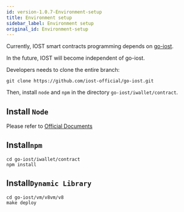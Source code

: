 ```yaml
---
id: version-1.0.7-Environment-setup
title: Environment setup
sidebar_label: Environment setup
original_id: Environment-setup
---
```


Currently, IOST smart contracts programming depends on [go-iost](https://github.com/iost-official/go-iost).

In the future, IOST will become independent of go-iost.

Developers needs to clone the entire branch:

```shell
git clone https://github.com/iost-official/go-iost.git
```

Then, install `node` and `npm` in the directory `go-iost/iwallet/contract`.

## Install ```Node```

Please refer to [Official Documents](https://nodejs.org/zh-cn/download/package-manager/#macos)

## Install```npm```

```git
cd go-iost/iwallet/contract
npm install
```

## Install```Dynamic Library```

```git
cd go-iost/vm/v8vm/v8
make deploy
```
